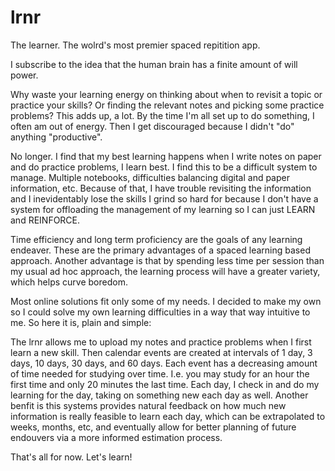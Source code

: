 # lrnr
The learner. The wolrd's most premier spaced repitition app.

I subscribe to the idea that the human brain has a finite amount of will power. 

Why waste your learning energy on thinking about when to revisit a topic or practice your skills? Or finding the relevant notes and picking some practice problems?
This adds up, a lot. By the time I'm all set up to do something, I often am out of energy. Then I get discouraged because I didn't "do" anything "productive".

No longer. I find that my best learning happens when I write notes on paper and do practice problems, I learn best. I find this to be a difficult system to manage. Multiple notebooks, difficulties balancing digital and paper information, etc. Because of that, I have trouble revisiting the information and I inevidentably lose the skills I grind so hard for because I don't have a system for offloading the management of my learning so I can just LEARN and REINFORCE.

Time efficiency and long term proficiency are the goals of any learning endeaver. These are the primary advantages of a spaced learning based approach. Another advantage is that by spending less time per session than my usual ad hoc approach, the learning process will have a greater variety, which helps curve boredom.

Most online solutions fit only some of my needs. I decided to make my own so I could solve my own learning difficulties in a way that way intuitive to me. So here it is, plain and simple:

The lrnr allows me to upload my notes and practice problems when I first learn a new skill. Then calendar events are created at intervals of 1 day, 3 days, 10 days, 30 days, and 60 days. Each event has a decreasing amount of time needed for studying over time. I.e. you may study for an hour the first time and only 20 minutes the last time. Each day, I check in and do my learning for the day, taking on something new each day as well. Another benfit is this systems provides natural feedback on how much new information is really feasible to learn each day, which can be extrapolated to weeks, months, etc, and eventually allow for better planning of future endouvers via a more informed estimation process.

That's all for now. Let's learn!
